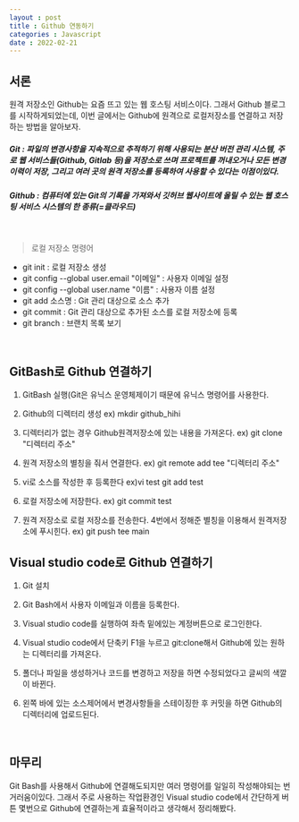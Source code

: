 ```yaml
---
layout : post
title : Github 연동하기
categories : Javascript
date : 2022-02-21
---
```

## 서론

원격 저장소인 Github는 요즘 뜨고 있는 웹 호스팅 서비스이다. 그래서 Github 블로그를 시작하게되었는데, 이번 글에서는 Github에 원격으로 로컬저장소를 연결하고 저장하는 방법을 알아보자. 


##### Git : 파일의 변경사항을 지속적으로 추적하기 위해 사용되는 분산 버전 관리 시스템, 주로 웹 서비스들(Github, Gitlab 등)을 저장소로 쓰며 프로젝트를 꺼내오거나 모든 변경 이력이 저장, 그리고 여러 곳의 원격 저장소를 등록하여 사용할 수 있다는 이점이있다.

##### Github : 컴퓨터에 있는 Git의 기록을 가져와서 깃허브 웹사이트에 올릴 수 있는 웹 호스팅 서비스 시스템의 한 종류(=클라우드)

<br>

> 로컬 저장소 명령어

* git init : 로컬 저장소 생성
* git config --global user.email "이메일" : 사용자 이메일 설정
* git config --global user.name "이름" : 사용자 이름 설정
* git add 소스명 : Git 관리 대상으로 소스 추가
* git commit : Git 관리 대상으로 추가된 소스를 로컬 저장소에 등록
* git branch : 브랜치 목록 보기

<br>

## GitBash로 Github 연결하기

1. GitBash 실행(Git은 유닉스 운영체제이기 때문에 유닉스 명령어를 사용한다.

2. Github의 디렉터리 생성
ex) mkdir github_hihi

3. 디렉터리가 없는 경우 Github원격저장소에 있는 내용을 가져온다.
ex) git clone "디렉터리 주소"

4. 원격 저장소의 별칭을 줘서 연결한다.
ex) git remote add tee "디렉터리 주소"

5. vi로 소스를 작성한 후 등록한다
ex)vi test
   git add test

6. 로컬 저장소에 저장한다.
ex) git commit test

7. 원격 저장소로 로컬 저장소를 전송한다. 4번에서 정해준 별칭을 이용해서 원격저장소에 푸시힌다.
ex) git push tee main


## Visual studio code로 Github 연결하기

1. Git 설치

2. Git Bash에서 사용자 이메일과 이름을 등록한다.

3. Visual studio code를 실행하여 좌측 밑에있는 계정버튼으로 로그인한다.

4. Visual studio code에서 단축키 F1을 누르고 git:clone해서 Github에 있는 원하는 디렉터리를 가져온다.

5. 폴더나 파일을 생성하거나 코드를 변경하고 저장을 하면 수정되었다고 글씨의 색깔이 바뀐다.

6. 왼쪽 바에 있는 소스제어에서 변경사항들을 스테이징한 후 커밋을 하면 Github의 디렉터리에 업로드된다.

<br>

## 마무리

Git Bash를 사용해서 Github에 연결해도되지만 여러 명령어를 일일히 작성해야되는 번거러움이있다. 그래서 주로 사용하는 작업환경인 Visual studio code에서 간단하게 버튼 몇번으로 Github에 연결하는게 효율적이라고 생각해서 정리해봤다.
